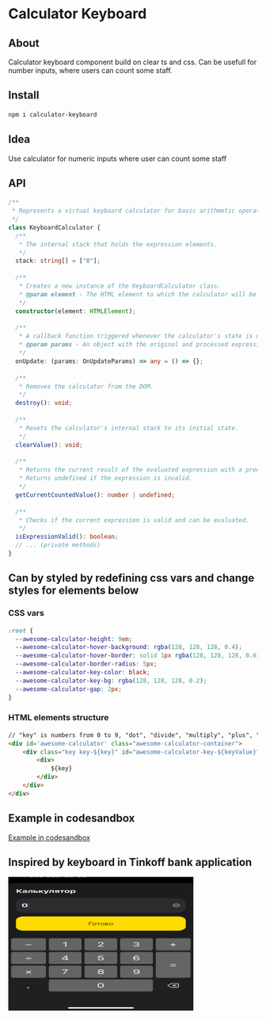 # Calculator Keyboard

## About
Calculator keyboard component build 
on clear ts and css. Can be usefull 
for number inputs, where users can 
count some staff.

## Install
```bash
npm i calculator-keyboard
```

## Idea 
Use calculator for numeric inputs where user
can count some staff

## API

```typescript
/**
 * Represents a virtual keyboard calculator for basic arithmetic operations.
 */
class KeyboardCalculator {
  /**
   * The internal stack that holds the expression elements.
   */
  stack: string[] = ["0"];

  /**
   * Creates a new instance of the KeyboardCalculator class.
   * @param element - The HTML element to which the calculator will be attached.
   */
  constructor(element: HTMLElement);

  /**
   * A callback function triggered whenever the calculator's state is updated.
   * @param params - An object with the original and processed expressions.
   */
  onUpdate: (params: OnUpdateParams) => any = () => {};

  /**
   * Removes the calculator from the DOM.
   */
  destroy(): void;

  /**
   * Resets the calculator's internal stack to its initial state.
   */
  clearValue(): void;

  /**
   * Returns the current result of the evaluated expression with a precision of four decimal places.
   * Returns undefined if the expression is invalid.
   */
  getCurrentCountedValue(): number | undefined;

  /**
   * Checks if the current expression is valid and can be evaluated.
   */
  isExpressionValid(): boolean;
  // ... (private methods)
}
```

## Can by styled by redefining css vars and change styles for elements below

### CSS vars
```css
:root {
  --awesome-calculator-height: 9em;
  --awesome-calculator-hover-background: rgba(128, 128, 128, 0.4);
  --awesome-calculator-hover-border: solid 1px rgba(128, 128, 128, 0.6);
  --awesome-calculator-border-radius: 5px;
  --awesome-calculator-key-color: black;
  --awesome-calculator-key-bg: rgba(128, 128, 128, 0.2);
  --awesome-calculator-gap: 2px;
}
```
### HTML elements structure
```html
// "key" is numbers from 0 to 9, "dot", "divide", "multiply", "plus", "minus", "equal"
<div id='awesome-calculator' class="awesome-calculator-container">
    <div class="key key-${key}" id="awesome-calculator-key-${keyValue}">
        <div>
            ${key}
        </div>
    </div>
</div>
```

## Example in codesandbox
[Example in codesandbox](https://codesandbox.io/p/sandbox/calculator-zrf2vk?file=%2Fsrc%2Findex.ts%3A1%2C1-382%2C2)

## Inspired by keyboard in Tinkoff bank application
<p align="start">
  <img src="https://github.com/fede4ka1245/keyboard-calculator/blob/main/docs/calc.png" height="270px" width="374px" />
</p>